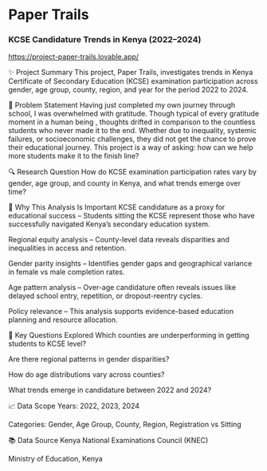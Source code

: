 # Paper Trails
### KCSE Candidature Trends in Kenya (2022–2024)

https://project-paper-trails.lovable.app/

✨ Project Summary
This project, Paper Trails, investigates trends in Kenya Certificate of Secondary Education (KCSE) examination participation across gender, age group, county, region, and year for the period 2022 to 2024.

🧠 Problem Statement
Having just completed my own journey through school, I was overwhelmed with gratitude. Though typical of every gratitude moment in a human being , thoughts drifted in comparison to the countless students who never made it to the end. Whether due to inequality, systemic failures, or socioeconomic challenges, they did not get the chance to prove their educational journey. This project is a way of asking: how can we help more students make it to the finish line?

🔍 Research Question
How do KCSE examination participation rates vary by gender, age group, and county in Kenya, and what trends emerge over time?

🎯 Why This Analysis Is Important
KCSE candidature as a proxy for educational success – Students sitting the KCSE represent those who have successfully navigated Kenya’s secondary education system.

Regional equity analysis – County-level data reveals disparities and inequalities in access and retention.

Gender parity insights – Identifies gender gaps and geographical variance in female vs male completion rates.

Age pattern analysis – Over-age candidature often reveals issues like delayed school entry, repetition, or dropout-reentry cycles.

Policy relevance – This analysis supports evidence-based education planning and resource allocation.

📌 Key Questions Explored
Which counties are underperforming in getting students to KCSE level?

Are there regional patterns in gender disparities?

How do age distributions vary across counties?

What trends emerge in candidature between 2022 and 2024?

📈 Data Scope
Years: 2022, 2023, 2024

Categories: Gender, Age Group, County, Region, Registration vs Sitting

📚 Data Source
Kenya National Examinations Council (KNEC)

Ministry of Education, Kenya
